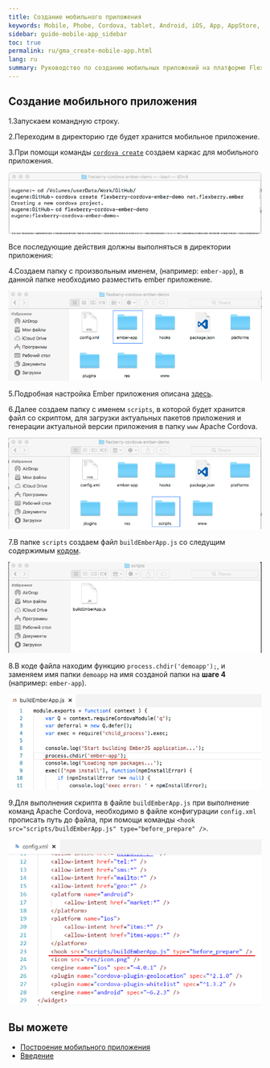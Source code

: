 ```yaml
---
title: Создание мобильного приложения 
keywords: Mobile, Phobe, Cordova, tablet, Android, iOS, App, AppStore, play market
sidebar: guide-mobile-app_sidebar
toc: true
permalink: ru/gma_create-mobile-app.html
lang: ru
summary: Руководство по созданию мобильных приложений на платформе Flexberry.
---
```


## Создание мобильного приложения

1.Запускаем командную строку.

2.Переходим в директорию где будет хранится мобильное приложение.

3.При помощи команды [`cordova create`](https://cordova.apache.org/docs/en/latest/reference/cordova-cli/index.html#cordova-create-command) создаем каркас для мобильного приложения. 

![](/images/pages/guides/mobile-app/terminal.png)

Все последующие действия должны выполняться в директории приложения:

4.Создаем папку с произвольным именем, (например: `ember-app`), в данной папке необходимо разместить ember приложение.

![](/images/pages/guides/mobile-app/create-finder-ember-app.png)

5.Подробная настройка Ember приложения описана [здесь](gma_setting_ember-mobile-app.html).

6.Далее создаем папку с именем `scripts`, в которой будет хранится файл со скриптом, для загрузки актуальных пакетов приложения и генерации актуальной версии приложения в папку `www` Apache Cordova.

![](/images/pages/guides/mobile-app/create-finder-scripts.png)

7.В папке `scripts` создаем файл `buildEmberApp.js` со следущим содержимым [кодом](https://github.com/Flexberry/flexberry-cordova-ember-demo/blob/master/scripts/buildEmberApp.js).

![](/images/pages/guides/mobile-app/create-file-buildEmberApp.png)

8.В коде файла находим функцию `process.chdir('demoapp');`, и заменяем имя папки `demoapp` на имя созданой папки на **шаге 4** (например: `ember-app`).

![](/images/pages/guides/mobile-app/update-name-app-code.png)

9.Для выполнения скрипта в файле `buildEmberApp.js` при выполнение команд Apache Cordova, необходимо в файле конфигурации `config.xml` прописать путь до файла, при помощи команды `<hook src="scripts/buildEmberApp.js" type="before_prepare" />`. 

![](/images/pages/guides/mobile-app/add-hook-config-cordova.PNG)

## Вы можете

* [Построение мобильного приложения](gma_build-mobile-app.html)
* [Введение](gma_landing-page.html)
